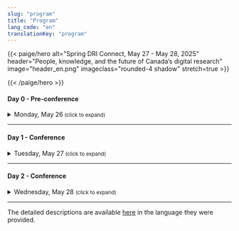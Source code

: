 ```yaml
---
slug: "program"
title: "Program"
lang_code: "en"
translationKey: "program"
---
```

{{< paige/hero
    alt="Spring DRI Connect, May 27 - May 28, 2025"
    header="People, knowledge, and the future of Canada’s digital research"
    image="header_en.png"
    imageclass="rounded-4 shadow"
    stretch=true >}}

{{< /paige/hero >}}



#### Day 0 - Pre-conference

<details>
  <summary class="h5">Monday, May 26<small class="text-muted d-print-none"> (click to expand)</small></summary>
  <div class="container">
    <div class="row mt-2">
      <div class="col-3 col-sm-2 bg-primary text-white">Time</div>
      <div class="col-2 bg-primary text-white">Location</div>
      <div class="col bg-primary text-white">Description</div>
    </div>
    <div class="row my-3">
      <div class="col-3 col-sm-2 text-nowrap">
        1:30 pm (3 hours)
      </div>
      <div class="col-2 ">École de technologie supérieure  </div>
      <div class="col ">
      <details>
          <summary class="h6">Magic Castle Workshop  </summary>
          <p>
            <a href="https://docs.google.com/forms/d/e/1FAIpQLSdkUnZFEvWUTUX4naHZSx_pGKOjP5MA_j3GhVXdR9ebpIHU7w/viewform" target="_blank">Registration form</a> 
          </p>
        </details>
        </div>
    </div>
  </div>
</details>

<hr />

#### Day 1 - Conference

<details>
  <summary class="h5">Tuesday, May 27<small class="text-muted d-print-none"> (click to expand)</small></summary>
  <div class="container">
    <div class="row mt-2">
      <div class="col-3 col-sm-2 bg-primary text-white">Time</div>
      <div class="col-2 bg-primary text-white">Room</div>
      <div class="col bg-primary text-white">Description</div>
    </div>
    <div class="row my-3">
      <div class="col-3 col-sm-2 text-nowrap">
        8:00 am (60 min) 
      </div>
      <div class="col-2 ">Atrium   </div>
      <div class="col ">Registration   </div>
    </div>
    <div class="row my-4" >
      <div class="col-3 col-sm-2 text-nowrap">
        9:00 am (30 min) 
      </div>
      <div class="col-2 "> BMO Amphitheatre  </div>
      <div class="col ">Opening Remarks   </div>
    </div>
    <div class="row my-5.8" > <!--"row my-5" yields un expected spaces.-->
      <div class="col-3 col-sm-2 text-nowrap">
        9:30 am (60 min) 
      </div>
      <div class="col-2 "> BMO Amphitheatre </div>
      <div class="col ">
        <details>
          <summary class="h6">Keynote - AI’s role in digital research, ethical considerations in AI adoption, or data-driven decision-making in research environments 
          </summary>
          <p>
            Dr. Sidney Shapiro, Business Analytics Professor and AI Researcher at the University of Lethbridge
          </p>
          <p>
          Artificial intelligence (and more recently, Generative AI) is rapidly transforming research across disciplines in Canada—shaping how studies are designed, how data is analyzed, and how knowledge is produced. This evolution is bringing about fundamental changes to research workflows, methods, and infrastructure. At the same time, it raises critical questions about how public research institutions can engage with AI meaningfully and sustainably, particularly in the context of growing disparities in digital research capacity.
          </p>
          <p>
          This keynote will examine the current and emerging role of AI in Canadian research, with a focus on infrastructure challenges and strategic considerations. While private industry has advanced rapidly in developing generative AI technologies using vast computational resources, academic institutions face structural limitations that affect their ability to keep pace. Limited access to high-performance computing, specialized engineering expertise, and integrated systems continues to restrict what public institutions can build, implement, or study. As generative AI becomes both a method for research and a subject of research itself, the question becomes: what infrastructure and strategy are needed to support this work in the academic context?
         </p>
         <p> 
         The talk will highlight how AI is being used as a research tool to support discovery, enhance analysis, and enable new forms of scholarly communication. It will also address the increasing significance of generative AI as an object of research, with active inquiry taking place across domains such as ethics, linguistics, education, and computational science. This dual role presents a set of unique challenges for research planning, funding, and institutional coordination.
         </p>
         <p>
         Key issues to be addressed include uneven access to advanced computing infrastructure, gaps in workforce readiness, and the growing need for national coordination around shared resources such as compute, data, and software. The session will also explore how institutional and policy frameworks can support responsible AI adoption, with attention to governance, training, and ethical oversight. The keynote will conclude by outlining strategic priorities for building sustainable AI capacity in Canada's research ecosystem. These priorities extend beyond technical infrastructure to include talent development, interdisciplinary collaboration, and investment models that reflect both the promise and the complexity of AI in research.
          </p>
         </details> 
       </div>
    </div>
    <div class="row my-6" style="background-color: #FFE4B5">
      <div class="col-3 col-sm-2 text-nowrap">
        10:30 (30 min)  
      </div>
      <div class="col-2 ">Atrium  </div>
      <div class="col ">Break     </div>
    </div>
    <div class="row my-7">
      <div class="col-3 col-sm-2 text-nowrap"> 11:00 am (15 min) 
      </div>
      <div class="col-2 "> BMO Amphitheatre </div>
      <div class="col ">
        <details>
          <summary class="h6">Strengthening Global Training and Skills Development Partnerships: The ARDC-Alliance Staff Exchange Initiative  
          </summary>
          <p>
            Catherine Di Vita, Training Coordinator, Digital Research Alliance of Canada; Kathryn Unsworth, Manager, Skilled Workforce Development, Australian Research Data Commons
          </p>
          <p>
            This presentation explores the staff exchange between the Alliance and the Australian Research Data Commons. We’ll provide an overview of both organizations, share priorities and insights from the first exchange, highlight progress to date, and outline plans to deepen international collaboration in DRI training and workforce development in both jurisdictions. 
          </p>
        </details> 
      </div>
    </div>
    <div class="row my-8" >
      <div class="col-3 col-sm-2 text-nowrap" > 11:15 am (15 min) 
      </div>
      <div class="col-2 "> BMO Amphitheatre </div>
      <div class="col ">
        <details>
          <summary class="h6">Optimizing Training Reporting in Canada's Digital Research Infrastructure ecosystem: An ACENET led Pilot Project  
          </summary>
          <p>
            Ines Hessler, CTO, ACENET 
          </p>
          <p>
            Over the past decade, training has become an increasingly important part of our mission, with demand continuing to grow. To enhance our offerings and better leverage the data we collect, we launched a pilot project aimed at streamlining and standardizing training data collection and reporting processes. Since we don’t yet have full confidence in which metrics will best meet the Alliance’s national reporting needs, this project also includes a collaborative component to align our approach with broader Federation expectations. 
          </p>
        </details> 
      </div>
    </div>
    <div class="row my-9" >
      <div class="col-3 col-sm-2 text-nowrap" > 11:30 am (15 min) 
        </div>
        <div class="col-2 "> BMO Amphitheatre </div>
        <div class="col ">
          <details>
            <summary class="h6">User Certification: Let's do it!
            </summary>
            <p>
              Sergey Mashchenko, High Performance Computing Technical Consultant at SHARCNET, and Paul Preney, High Performance Computing Technical Consultant at the University of Windsor 
            </p>
            <p>
              In this presentation, we will discuss pros and cons of requiring users to go through a certification procedure. This can be a good way to force users to get some basic training, reducing a waste of the computing and staff resources. 
            </p>
          </details> 
        </div>
    </div>
    <div class="row my-10" >
      <div class="col-3 col-sm-2 text-nowrap"> 11:45 am (15 min) 
        </div>
        <div class="col-2 "> BMO Amphitheatre </div>
        <div class="col ">
          <details>
            <summary class="h6">Redefining Training Discovery: An Introduction to Explora, the New Training Portal 
            </summary>
            <p>
              Catherine Di Vita, Training Coordinator, Digital Research Alliance of Canada; Ramses van Zon, HPC Systems Analyst, SciNet/ Chair, National Training Coordination Council; Chris Want, Programmer/Analyst, University of Alberta 
            </p>
            <p>
              This presentation will cover the development of Explora, the National Training Discovery Portal, focusing on phase one: a centralized platform for the discovery of national DRI training events. We will demo Explora, discuss the need for wider access to training, development challenges, and invite community feedback to shape future versions. 
            </p>
          </details> 
        </div>
    </div>
    <div class="row my-11" style="background-color: #FFE4B5">
      <div class="col-3 col-sm-2 text-nowrap"> 
        12 pm (60 min) 
      </div>
      <div class="col-2 ">Atrium  </div>
      <div class="col ">Lunch     </div>
    </div>
    <div class="row my-12" >
      <div class="col-3 col-sm-2 text-nowrap" > 1pm (75min )
      </div>
      <div class="col-2 ">  </div>
      <div class="col ">   </div>
    </div>
    <details><!--start of Stream 1 details-->
      <summary class="h6"><strong> Stream 1: Advancing HPC</strong>  
          </summary> 
   <div class="row my-13" >
      <div class="col-3 col-sm-2 text-nowrap"> 
         1:00 pm (30 min)  
      </div>
      <div class="col-2 ">BMO Amphitheatre    </div>
      <div class="col ">
        <details>
            <summary class="h6">The Future of HPC in the age of AI (AI clusters vs HPC systems. Are we ready?)
            </summary>
            <p>
              Roman Baranowski, DRI Software Architect, ARC UBC; Jeff Albert, Manager and Architect, Advanced Research Computing Infrastructure, University of Victoria
            <p>
              In this talk /panel discussion I/we would like to talk/discuss about the architectural differences between AI and 'typical' HPC based workflows and try to address the challenges we are facing and find a path forward.  We as an Alliance Community have to be ready .... so let's talk.... 
            </p>
          </details> 
      </div>
    </div>    <div class="row my-14" >
      <div class="col-3 col-sm-2 text-nowrap"> 1:30 pm (15 min) 
      </div>
      <div class="col-2 "> BMO Amphitheatre </div>
      <div class="col ">
        <details>
            <summary class="h6">Kubernetes as a Natural Evolution of HPC: Complementing, Not Competing 
            </summary>
            <p>
              Shaun Bathgate, Senior Advanced Research Computing Systems Administrator, University of Victoria 
            </p>
            <p>
              Kubernetes supports interactive services, microservice architectures, and ephemeral workloads. This talk shows how it complements traditional HPC by expanding workload types and improving deployment flexibility, while preserving the strengths of HPC in batch scheduling and computational throughput across research institutions. 
            </p>
          </details> 
      </div>
    </div>
    <div class="row my-15" >
      <div class="col-3 col-sm-2 text-nowrap"> 
        1:45 pm (15 min)
      </div>
      <div class="col-2 ">BMO Amphitheatre  </div>
      <div class="col ">
        <details>
          <summary class="h6">Beyond MPI And OpenMP: Teaching Parallel Programming in Modern Research Computing </summary>
          <p>
            Alex Razoumov, Research Solutions Lead, Research Computing, Simon Fraser University 
          </p>
          <p>
            Since 2017, our parallel programming training has shifted from MPI/OpenMP to higher-level languages like Chapel, Julia, and Python. These courses cover parallelism across cores, nodes, and GPUs, offering scalable, easy-to-learn solutions for novice users -- without sacrificing the performance of traditional HPC frameworks. 
          </p>
        </details>   
      </div>
    </div>
    <div class="row my-16" >
      <div class="col-3 col-sm-2 text-nowrap"> 
        2:00 pm (15 min) 
      </div>
      <div class="col-2 ">BMO Amphitheatre   </div>
      <div class="col ">
        <details>
          <summary class="h6">Research Computing and Data Storage at Scale: 10 Years, 140+ Webinars 
          </summary>
          <p>
            Alex Razoumov, Research Solutions Lead, Research Computing, Simon Fraser University
          </p>
          <p>
            In our research computing webinars we have covered numerous tools that enhance simulation and data management workflows. This talk highlights four standout HPC+RDM tools: in-situ visualization, lossy 3D compression, distributed dataset storage with git-annex, and DAR (Disk ARchiver). 
          </p>
        </details>   
      </div>
    </div>
   </details><!--end of Stream 1 details-->
    <div class="row my-17" >
      <div class="col-3 col-sm-2 text-nowrap" > 
      </div>
      <div class="col-2 ">  </div>
      <div class="col ">   </div>
    </div>
    <details><!--start of Stream 2 details-->
     <summary class="h6"><strong> Stream 2: Supporting excellence</strong>  
          </summary> 
    <div class="row my-18" >
      <div class="col-3 col-sm-2 text-nowrap"> 
        1:00 pm (30 min) 
      </div>
      <div class="col-2 ">MB 3.435    </div>
      <div class="col ">
        <details>
            <summary class="h6">An open-minded discussion about communication to the research community 
            </summary>
            <p>
              Marie-Helene Burle, Research Solutions Specialist, Simon Fraser University  
            </p>
            <p>
              The Alliance has two important audiences: stake holders and researchers. Stake holders because without money nothing can be done; researchers because without them what’s the point? While communication to stake holders is mature, communication to the research community is lacking. I invite you to a roundtable to discuss this. 
            </p>
          </details> 
      </div>
    </div>
    <div class="row my-19" >
      <div class="col-3 col-sm-2 text-nowrap"> 1:30 pm (15 min) 
      </div>
      <div class="col-2 "> MB 3.435  </div>
      <div class="col ">
        <details>
            <summary class="h6">Know Your Clients: Through the Traces of their Work 
            </summary>
            <p>
              Mark Hahn, System Admin, Sharcnet-McMaster, Compute Ontario
            </p>
            <p>
              Understanding the researchers’ needs is critical to providing the infrastructure that enable them to maximize their contributions to their respective research areas. When researchers use DRAC resources they leave traces about their needs and successes. This starts with their user and group account details but extends out into their job records and research outputs. What can we tell about the needs and successes of our researchers by aggregating data from the various information sources that we currently have (e.g. user profiles, allocations, job records, publications, support tickets, etc) and what else could we learn by implementing new data collections that would give us more fine grained access to other key properties of research production (e.g. storage use, software utilization, job performance metrics, training registrations and outcomes, etc). 
            </p>
          </details> 
      </div>
    </div>
    <div class="row my-20" >
      <div class="col-3 col-sm-2 text-nowrap"> 
        1:45 pm (15 min)
      </div>
      <div class="col-2 ">MB 3.435   </div>
      <div class="col ">
        <details>
          <summary class="h6">Optimising Resource Utilisation in HPC: Tackling Waste in the Alliance Ecosystem </summary>
          <p>
            Moïra Dion, Analyst, Calcul Québec; Hélène Gingras, Analyst, Calcul Québec  
          </p>
          <p>
            This talk explores resource waste in the Alliance ecosystem, focusing on Narval’s CPU, GPU, and memory inefficiencies. A three-month project identified 125 over-consumers, estimated waste costs at $88,605, and implemented improvements like educational resources and streamlined workflows to enhance resource utilization and user engagement. 
          </p>
        </details>   
      </div>
    </div>
    <div class="row my-21"  >
      <div class="col-3 col-sm-2 text-nowrap"> 
        2:00 pm (15 min) 
      </div>
      <div class="col-2 ">MB 3.435    </div>
      <div class="col ">
        <details>
          <summary class="h6">Monitoring GPU utilization and waste management best practices (Accelerator Working Group) 
          </summary>
          <p>
            Nikolai Sergueev, HPC Analyst, Calcul Québec/Université de Montréal
          </p>
          <p>
            <a href="https://docs.google.com/document/d/1vwas1KKeEDDf3PYVAfx1Auxsg-OQdRHx/edit?usp=sharing&ouid=109991764007851235677&rtpof=true&sd=true" target="_blank">Click here for the full description</a> 
          </p>
        </details>   
      </div>
    </div>
   </details><!--end of Stream 2 details-->
        <div class="row my-22" >
      <div class="col-3 col-sm-2 text-nowrap" > 
      </div>
      <div class="col-2 ">  </div>
      <div class="col ">   </div>
    </div>
    <details><!--start of Stream 3 details-->
     <summary class="h6"><strong> Stream 3: Platforms for progress</strong>  
          </summary> 
    <div class="row my-23" >
      <div class="col-3 col-sm-2 text-nowrap"> 
        1:00 pm (30 min) 
      </div>
      <div class="col-2 ">MB 3.445    </div>
      <div class="col ">
        <details>
            <summary class="h6">The Colibri Initiative: Towards Accessible Cloud Services 
            </summary>
            <p>
              Sarah Cameron-Pesant, Advanced Research Computing Analyst - Humanities and Social Sciences Specialist, Calcul Québec / Université du Québec à Montréal; Lydia Vermeyden, Director for the development of new research services, Calcul Québec  
            </p>
            <p>
              A strong need has been identified in the research community for ready-to-use open-source software that facilitates inter-institutional collaboration. The Colibri initiative is led by Calcul Québec to develop new, more accessible cloud services for researchers who do not have the technical skills or resources to use our current services. 
            </p>
          </details> 
      </div>
    </div>
    <div class="row my-24" >
      <div class="col-3 col-sm-2 text-nowrap"> 1:30 pm (15 min) 
      </div>
      <div class="col-2 "> MB 3.445  </div>
      <div class="col ">
        <details>
            <summary class="h6">Does your DMP Template Needs a Refresh? A Cyber-Aware Approach to RDM 
            </summary>
            <p>
              Luc Letarte, Research Cybersecurity and Compliance Specialist, UBC
            </p>
            <p>
              Data Management Plans (DMPs) – they seem simple, but are they? How can we navigate the complexities of data security? How can we design a one-size-fits-all template for diverse research needs while ensuring requirements are met? In today's digital age, the requirements for DMPs have evolved, with a heightened focus on cybersecurity, privacy, and compliance. In this lightning talk, we will present a summary of our updates to modernize the UBC DMP template with emphasize data security in mind, as well as meeting the increasing demands of funding agencies and regulatory bodies.  
            </p>
          </details> 
      </div>
    </div>
    <div class="row my-25" >
      <div class="col-3 col-sm-2 text-nowrap"> 
        1:45 pm (15 min)
      </div>
      <div class="col-2 ">MB 3.445   </div>
      <div class="col ">
        <details>
          <summary class="h6">DMP Assistant: Stable Present, Evolving Future  </summary>
          <p>
            Marcus Closen, Product Lead, Data Management Planning, Digital Research Alliance of Canada 
          </p>
          <p>
            DMP Assistant is the Canadian solution for data management planning. It provides a national, bi-lingual platform for Canadian researchers. This presentation considers the past, present, and future of DMP in Canada and the potential of greater collaboration between platforms like DMP Assistant and other DRI assets in the space. 
          </p>
        </details>   
      </div>
    </div>
    <div class="row my-26" >
      <div class="col-3 col-sm-2 text-nowrap"> 
        2:00 pm (15 min) 
      </div>
      <div class="col-2 ">MB 3.445    </div>
      <div class="col ">
        <details>
          <summary class="h6">Adapting Open-Source: A Learning Opportunity for Research Support and Developers Alike  
          </summary>
          <p>
            Danica Evering, Research Data Management Specialist, McMaster University and Richie Motorgeanu, Learning Resource Development Assistant, Sherman Centre for Digital Scholarship, McMaster University 
          </p>
          <p>
            More researchers than ever are accessing digital research infrastructure and services: Advanced Research Computing, Research Data Management, and Research Software Development. Using our newly developed README Creator tool as a case study, this interactive talk explores the challenges and benefits of adapting open-source software as a multidisciplinary team of research support staff and students. We’ll end with a group discussion about researcher needs which could be addressed through open-source tools, training, or documentation and how we can collaborate across pillars while providing hands-on learning opportunities for future professionals. 
          </p>
        </details>   
      </div>
    </div>
    </details><!--end of Stream 3 details-->
    <div class="row my-27" style="background-color: #FFE4B5" >
      <div class="col-3 col-sm-2 text-nowrap">
        2:15 pm (30 min)  
      </div>
      <div class="col-2 ">Atrium  </div>
      <div class="col ">Break     </div>
    </div>
    <div class="row my-26" >
      <div class="col-3 col-sm-2 text-nowrap"> 
        2:45 pm (30 min) 
      </div>
      <div class="col-2 ">BMO Amphitheatre    </div>
      <div class="col ">
        <details>
          <summary class="h6">Research Data Management Demystified: Your Questions, Our Answers!   
          </summary>
          <p>
            Amanda Tomé, Marcus Closen, Tristan Kuehn, Natalie Williams, Lee Wilson, RDM, Digital Research Alliance of Canada, and Caroline Baril, Calcul Québec
          </p>
          <p>
            The AMA (Ask Me Anything) style interactive session about research data management (RDM) practices and services will facilitate discussion, dispel myths about RDM practices, and foster mutual understanding between colleagues. The goal is to create greater connection and understanding between the different functional areas of the DRI ecosystem, to identify avenues for collaboration between RDM and other areas, and to understand gaps in knowledge that need further investigation. 
          </p>
        </details>   
      </div>
    </div>
    <div class="row my-27" >
      <div class="col-3 col-sm-2 text-nowrap"> 
        3:15 pm (15 min) 
      </div>
      <div class="col-2 ">BMO Amphitheatre    </div>
      <div class="col ">
        <details>
          <summary class="h6">What Really Happens at FRDR? An Overview of Curation and Preservation Services    
          </summary>
          <p>
            Natalie Williams, Curation Services Lead and Amanda Tomé, Preservation Coordinator, Digital Research Alliance of Canada
          <p>
            Representatives from the FRDR service team will discuss how curation and preservation activities prevent common issues with data reuse, extending the life and utility of research data.
          </p>
        </details>   
      </div>
    </div>
    <div class="row my-29" >
      <div class="col-3 col-sm-2 text-nowrap"> 
        3:30 pm (15 min) 
      </div>
      <div class="col-2 ">BMO Amphitheatre    </div>
      <div class="col ">
        <details>
          <summary class="h6">Building an Inter-Institutional and Cross-Functional Research Data Management Community: From Strategy to Implementation     
          </summary>
          <p>
            Anneliese Eber, Research Data Management Librarian, University of Waterloo; Jennifer Abel, Research Data Management Librarian, University of Calgary; Michael Steeleworthy, Research Data Management Librarian, Wilfrid Laurier University 
          </p>
          <p>
            During a nationwide workshop at the University of Waterloo, participants from libraries, research offices, and IT departments engaged in dynamic discussion sharing strategies and challenges to strengthen the digital research infrastructure community. This session will highlight key actionable recommendations from the workshop and foster discussion to continue this collaborative work. 
          </p>
        </details>   
      </div>
    </div>
     <div class="row my-30" >
      <div class="col-3 col-sm-2 text-nowrap"> 
        3:45 pm (15 min) 
      </div>
      <div class="col-2 ">BMO Amphitheatre    </div>
      <div class="col ">
        <details>
          <summary class="h6">Laying the Foundation: The Pilot National Research Data Management Jumpstart    
          </summary>
          <p>
            Jennifer Abel, Research Data Management Librarian, University of Calgary 
          </p>
          <p>
            RDM Jumpstart is a free national program which introduces attendees to best practices in RDM using common tools to support research transparency and reproducibility. The pilot offering was held in May 2025. We will explore the motivations behind the program and how it works, as well as sharing preliminary feedback. 
          </p>
        </details>   
      </div>
    </div>
      <div class="row my-31" >
      <div class="col-3 col-sm-2 text-nowrap"> 
        4:00 pm (15 min) 
      </div>
      <div class="col-2 ">BMO Amphitheatre    </div>
      <div class="col ">
        <details>
          <summary class="h6">Has Magic? False: File Format Signature Development for Research Data Formats   
          </summary>
          <p>
            Amanda Tomé, Preservation Coordinator, Digital Research Alliance of Canada
          </p>
          <p>
            Understanding file formats is one of the first steps in determining preservation capabilities and risk to long-term access. However, digital preservation identification tools fail to identify many file formats associated with research data creating a barrier to an important initial step in the preservation process. This presentation will describe the ongoing work undertaken by the digital preservation team to develop file format signatures to help identify file formats found in the Federated Research Data Repository (FRDR). It also seeks to solicit feedback from the broader DRI community on other possible approaches to file format identification work.
          </p>
        </details>   
      </div>
    </div>
      <div class="row my-32" >
      <div class="col-3 col-sm-2 text-nowrap"> 
        4:30 pm 
      </div>
      <div class="col-2 ">ÉTS    </div>
      <div class="col ">
        <details>
          <summary class="h6">Visit of supercomputers with Calcul Québec     
          </summary>
          <p>
            <a href="https://events.myconferencesuite.com/ETSTours/reg/landing/" target="_blank">Registration form</a> 
          </p>
        </details>   
      </div>
    </div>
    <div class="row my-33" >
      <div class="col-3 col-sm-2 text-nowrap">
        6 pm 
      </div>
      <div class="col-2 "> Wienstein & Gavino's 1434 Crescent St, Montreal, Quebec H3G 2B6    </div>
      <div class="col ">DRI Connect Dinner    </div>
    </div>
  </div>
</details>

<hr />


#### Day 2 - Conference

<details>
  <summary class="h5">Wednesday, May 28 <small class="text-muted d-print-none"> (click to expand)</small></summary>
  <div class="container">
    <div class="row mt-2">
      <div class="col-3 col-sm-2 bg-primary text-white">Time</div>
      <div class="col-2 bg-primary text-white">Room</div>
      <div class="col bg-primary text-white">Description</div>
    </div>
      <div class="row my-3" >
      <div class="col-3 col-sm-2 text-nowrap"> 
        9:00 am (60 min) 
      </div>
      <div class="col-2 ">BMO Amphitheatre    </div>
      <div class="col ">
        <details>
          <summary class="h6">Keynote - Health Sciences in the digital age 
          </summary>
          <p>
            Dr. Guillaume Bourque, Professor in the Department of Human Genetics and Director of Bioinformatics at the McGill Genome Center. Board Director, Digital Research Alliance of Canada.
          </p>
          <p>
            <a href="https://alliancecan.ca/en/about/board-directors/guillaume-bourque" target="_blank">Link to bio</a> 
          </p>
          <p>
          High-throughput technologies are transforming biomedical research by enabling the detailed characterization of individual genomes and cellular molecular processes at unprecedented resolution. When paired with advances in machine learning and artificial intelligence, these technologies hold immense promise for driving innovation in health sciences and improving healthcare outcomes. However, realizing this potential requires overcoming significant challenges in data management, software infrastructure, and computational resources. Here, I will present key initiatives addressing some of these challenges. The Global Alliance for Genomics and Health (GA4GH)—a not-for-profit alliance of over 500 organizations—is developing technical standards, policy frameworks, and tools to promote the responsible, voluntary, and secure use of genomic and related health data worldwide. I will also present SecureData4Health, a secure cloud-based infrastructure designed to support the analysis and sharing of genomic and health data. It builds on existing capabilities in Ontario through HPC4Health and adds a new compute node in Québec to enhance national capacity. Finally, I will introduce the Pan-Canadian Genome Library (PCGL), a landmark initiative unifying Canada’s human genome sequencing effort. PCGL establishes a centralized, federated data management system aligned with international standards and respectful of jurisdictional and cultural constraints around human genetic data. It supports both retrospective and new projects, ensuring long-term archival, accessibility, and integration of genomic, clinical, and phenotypic data. Together, these efforts lay the foundation for a robust, secure, and collaborative ecosystem that will accelerate genomic research and improve health outcomes across Canada and beyond.
          </p>
        </details>   
      </div>
    </div>
    <div class="row my-4" >
    <div class="col-3 col-sm-2 text-nowrap"> 
        10:00 am (15 min) 
      </div>
      <div class="col-2 ">BMO Amphitheatre    </div>
      <div class="col ">
        <details>
          <summary class="h6">Humanities and Social Sciences Digital Research Infrastructure in Canada: Current State and Future Directions  
          </summary>
          <p>
            Alyssa Arbuckle, Research Infrastructure Grants Officer; James MacGregor, Director, Research Infrastructure & Development
          </p>
          <p>
            <p>
            Recently the Canadian Research Knowledge Network and Érudit collaborated to survey humanities and social sciences (HSS) digital research infrastructure (DRI) in Canada. This presentation focuses on areas of confluence in HSS DRI, including the integration of PIDs through the Canadian PID Advisory Committee, coordinated by the Alliance with others. 
          </p>
          </p>
        </details>   
      </div>
    </div>
    <div class="row my-5.8" ><!--"row my-5" yields un expected spaces.-->
      <div class="col-3 col-sm-2 text-nowrap" > 
        10:15 am (15 min) 
      </div>
      <div class="col-2 ">BMO Amphitheatre    </div>
      <div class="col ">
        <details>
          <summary class="h6">Qualitative supports and software for Humanities and Social Sciences (HSS) Researchers 
          </summary>
          <p>
            Lina Harper, Humanities and Social Sciences Analyst, McGill; Jérémie Dion, Coordinator of the LibreQDA project and PhD candidate in STS at UQAM
          </p>
          <p>
            <p>
            A high level, introductory overview of qualitative research and needs of HSS researchers. We look at the goals and challenges of qualitative methods, proprietary software, and conclude with a preview of open source software. LibreQDA (in beta) is being developed with the support of Calcul Quebec.  
          </p>
          </p>
        </details>   
      </div>
    </div>
    <div class="row my-6" style="background-color: #FFE4B5">
      <div class="col-3 col-sm-2 text-nowrap">
        10:30 (30 min)  
      </div>
      <div class="col-2 ">Atrium  </div>
      <div class="col ">Break     </div>
    </div>
    <div class="row my-7" >
      <div class="col-3 col-sm-2 text-nowrap" > 11:00 am (75 min)
      </div>
      <div class="col-2 ">  </div>
      <div class="col ">   </div>
    </div>
    <details><!--start of Stream 1 details-->
     <summary class="h6"><strong> Stream 1: Secure Foundations</strong>  
          </summary> 
    <div class="row my-8" >
      <div class="col-3 col-sm-2 text-nowrap"> 
        11:00 am (15 min) 
      </div>
      <div class="col-2 ">BMO Amphitheatre   </div>
      <div class="col ">
        <details>
            <summary class="h6">Sensitive Research Computing with SciNet4Health 
            </summary>
            <p>
              Shawn Winnington-Ball, Manager, Information System Security, SciNet, University of Toronto; Yohai Meiron, Scientific Applications Analyst, SciNet, University of Toronto
            <p>
              We introduce a secure computing enclave at SciNet High-Performance Computing Consortium. Codenamed S4H, this environment is already available to groups at the University of Toronto as a pilot project. S4H aims to meet researchers’ needs for hosting and working with sensitive data, which SciNet’s main cluster, Niagara, does not accommodate. We’ll explain how S4H data are encrypted at rest and access is hardened, talk about the difficulties of providing isolation for different research groups on a shared system, and explore the different components that make it possible, such as key management and containerization mechanisms.  We will also focus on our adoption of the Cybersecurity Maturity Model Certification (CMMC) framework, describing our journey deciphering the complexities of the NIST 800-171 control set, crafting Plans of Action and Milestones for compliance gaps, and internal and external assessments to verify compliance. 
            </p>
          </details> 
      </div>
    </div>
    <div class="row my-9" >
      <div class="col-3 col-sm-2 text-nowrap"> 11:15 am (15 min)  
      </div>
      <div class="col-2 "> BMO Amphitheatre </div>
      <div class="col ">
        <details>
            <summary class="h6">Secure Data for Health (SD4H), a secure Digital Research Cloud  
            </summary>
            <p>
              Nathalie Aerens, SD4Health platform manager, McGill; Pierre-Olivier Quirion, SD4H tech Lead, McGill - CQ - SD4H 
            </p>
            <p>
              The future of Canada’s digital research in health and genomics is relying on robust privacy and security safeguards. Data security has always been a concern for human genomics research, and since its progressive but intensive usage of the Canadian DRI infrastructure, different levels of pressure have been put on us, Alliance members, to make our infrastructure secure. 
            </p> 
            <p> 
              Achieving robust security for human health projects is no longer a distant goal. New requirements, like the recent update to the NIH Genomic Data Sharing Policy, have made it a priority for research groups previously less concerned with this aspect. The old approach of neglecting security demands is not viable for many new research projects. 
             </p> 
             <p>
              SD4H is based on an OpenStack cloud infrastructure managed jointly by McGill's Canadian Center for Computational Genomics (C3G) and Calcul Québec. Advanced Research Computing, Research Data Management, and Research Software services are developed and deployed on this infrastructure, providing privacy and security for its users. 
            </p>
          </details> 
      </div>
    </div>
    <div class="row my-10" >
      <div class="col-3 col-sm-2 text-nowrap"> 
        11:30 am (15 min)  
      </div>
      <div class="col-2 ">BMO Amphitheatre  </div>
      <div class="col ">
        <details>
          <summary class="h6">Federated Identities for Scientific Platforms Using CILogon   </summary>
          <p>
            Darren Boss, Senior Research Computing Analyst, University of Victoria  
          </p>
          <p>
            CILogon is used to simplify access to platforms via the EduGain identity federation. It enables easy user authentication and sharing of enriched identity data across multiple applications. CILogon is already being used in platforms like DMP Assistant, and the Cloud Connect pilot with more platform integrations in the planning phase. 
          </p>
        </details>   
      </div>
    </div>
    <div class="row my-11" >
      <div class="col-3 col-sm-2 text-nowrap"> 
        11:45 am (15 min)  
      </div>
      <div class="col-2 ">BMO Amphitheatre   </div>
      <div class="col ">
        <details>
          <summary class="h6">API Security 
          </summary>
          <p>
            Ryan McRonald, Cybersecurity Manager, UVic / Arbutus Site 
          </p>
          <p>
            APIs are the backbone of modern applications enabling integration and communication between systems.  However, with great connectivity comes great responsibility.  This technical talk will delve into API security, exploring the risks exposed via APIs, the best practices for securing APIs, and how to implement API security measures based on work to secure our community cloud APIs.  Join us to learn how to fortify your APIs against common threats. 
          </p>
        </details>   
      </div>
    </div>
    <div class="row my-12" >
      <div class="col-3 col-sm-2 text-nowrap"> 
        12:00 pm (15 min)   
      </div>
      <div class="col-2 ">BMO Amphitheatre   </div>
      <div class="col ">
        <details>
          <summary class="h6">Controlled Access Management (CAM) for Research Data Initiative 
          </summary>
          <p>
            Victoria Smith, Data Governance & Ethics Lead, Digital Research Alliance of Canada 
          </p>
          <p>
            This presentation will provide a brief overview of the Controlled Access Management (CAM) for Research Data Initiative, including outputs from Phase 1, and current and planned work. Applying the principles of open science in the context of sensitive and restricted access research involve challenges on different levels. 
          </p>
        </details>   
      </div>
    </div>
  </details><!--end of Stream 1 details-->
    <div class="row my-13" >
      <div class="col-3 col-sm-2 text-nowrap" > 
      </div>
      <div class="col-2 ">  </div>
      <div class="col ">   </div>
    </div>
    <details><!--start of Stream 2 details-->
     <summary class="h6"><strong> Stream 2: Innovating systems</strong>  
          </summary> 
    <div class="row my-14" >
      <div class="col-3 col-sm-2 text-nowrap"> 
        11:00 am (15 min) 
      </div>
      <div class="col-2 ">MB 3.435    </div>
      <div class="col ">
        <details>
            <summary class="h6">MonarQ Taking Flight
            </summary>
            <p>
              Lydia Vermeyden, Director for the development of new research services, Calcul Québec
            <p>
              2025 is the international year for quantum science and technology, marking 100 years since the first official publication of quantum mechanics. At Calcul Québec we are celebrating with the launch of our quantum services on MonarQ, our 24 qubit quantum computer. But what is quantum computing, and is it really that different from managing the classical systems, software and data that we know and love? What happens if classical and quantum systems are connected together? We will be discussing these questions while sharing our extraordinary journey of launching quantum computing services at Calcul Québec, and the amazing team that has made it possible. After all, successfully facilitating the research of tomorrow is not just about the latest technology, it's about the people that make it happen.  
            </p>
          </details> 
      </div>
    </div>
    <div class="row my-15" >
      <div class="col-3 col-sm-2 text-nowrap"> 11:15 am (15 min)  
      </div>
      <div class="col-2 "> MB 3.435  </div>
      <div class="col ">
        <details>
            <summary class="h6">PennyLane-Calculquebec: Streamlining Quantum Algorithm Research on MonarQ 
            </summary>
            <p>
              Samuel Richard, Calcul Québec
            <p>
              Calcul Québec developed PennyLane-CalculQuébec, a software plugin enabling hybrid quantum-classical workflows on MonarQ, Canada's 24-qubit quantum computer by Anyon Systems. This session introduces key plugin features and an overview of the architecture, concluding with future enhancements aimed at broader integration with Canada’s evolving quantum research infrastructure.
            </p>
          </details> 
      </div>
    </div>
    <div class="row my-16" >
      <div class="col-3 col-sm-2 text-nowrap"> 
        11:30 am (15 min)  
      </div>
      <div class="col-2 ">MB 3.435   </div>
      <div class="col ">
        <details>
          <summary class="h6">Streamlining Magic Castle clusters creation at Calcul Québec using Terraform cloud   </summary>
          <p>
            Maxime Boissonneault, Director, Research and teaching support, Calcul Québec 
          </p>
          <p>
             <a href="https://docs.google.com/document/d/1vwas1KKeEDDf3PYVAfx1Auxsg-OQdRHx/edit?usp=sharing&ouid=109991764007851235677&rtpof=true&sd=true" target="_blank">Click here for the full description</a> 
          </p>
        </details>   
      </div>
    </div>
    <div class="row my-17" >
      <div class="col-3 col-sm-2 text-nowrap"> 
        11:45 am (15 min)  
      </div>
      <div class="col-2 ">MB 3.435    </div>
      <div class="col ">
        <details>
          <summary class="h6">A Home Among the Clouds 
          </summary>
          <p>
            Jeff Albert, Manager and Architect, Advanced Research Computing Infrastructure, University of Victoria
          </p>
          <p>
            Come hear the details of the Arbutus Cloud renewal, the exciting capabilities it's bringing forward, and an exploration of how the rapidly-changing global landscape has put a sudden spotlight on technology autonomy at every level. 
          </p>
        </details>   
      </div>
    </div>
    <div class="row my-18" >
      <div class="col-3 col-sm-2 text-nowrap"> 
        12:00 pm (15 min)   
      </div>
      <div class="col-2 ">MB 3.435    </div>
      <div class="col ">
        <details>
          <summary class="h6">State of the Accelerators  
          </summary>
          <p>
            Pawel Pomorski, HPC analyst, lead of Accelerators Working Group, Sharcnet 
          </p>
          <p>
            The Alliance has just experienced a generational jump in the capabilities of its accelerator hardware, with hundreds of NVIDIA H100 GPUs and some MI300A APUs newly available. This session will discuss the impact of these changes and what we might expect in new accelerator hardware in the coming years. 
          </p>
        </details>   
      </div>
    </div>
  </details><!--end of Stream 2 details-->
    <div class="row my-19" >
      <div class="col-3 col-sm-2 text-nowrap" > 
      </div>
      <div class="col-2 ">  </div>
      <div class="col ">   </div>
    </div>
    <details>
    <summary class="h6"><strong> Stream 3: Empowering research </strong>  
          </summary> 
    <div class="row my-20" >
      <div class="col-3 col-sm-2 text-nowrap"> 
        11:00 am (15 min) 
      </div>
      <div class="col-2 ">MB 3.445    </div>
      <div class="col ">
        <details>
            <summary class="h6">UseGalaxy Canada platform update 
            </summary>
            <p>
              Carol Gauthier, Project Manager / Developper, Université de Sherbrooke / Calcul Québec
            <p>
             This talk will present the platform UseGalaxy.ca, the Canadian branch of the international UseGalaxy initiative, based on the open source Galaxy platform. We will provide an overview of its components, including the integration with the Alliance Cloud Connect Pilot project, as well as usage statistics and roadmap. 
            </p>
          </details> 
      </div>
    </div>
    <div class="row my-21" >
      <div class="col-3 col-sm-2 text-nowrap"> 11:15 am (15 min)  
      </div>
      <div class="col-2 "> MB 3.445   </div>
      <div class="col ">
        <details>
            <summary class="h6">CBRAIN: A Web-based Distributed Computing Platform for Collaborative Research
            </summary>
            <p>
              Bryan Caron, Director, Operations and Development (CBRAIN and NeuroHub) and Co-PI of NeuroHub, McGill University
            <p>
              CBRAIN is an open-source, research platform that enables scientists to perform large-scale data analyses using advanced scientific tools through an intuitive web interface. With over 2,000 users across 193 locations in 59 countries, CBRAIN connects researchers in neuroinformatics, genomics, and beyond to distributed computing and data resources. 
            </p>
          </details> 
      </div>
    </div>
    <div class="row my-22" >
      <div class="col-3 col-sm-2 text-nowrap"> 
        11:30 am (15 min)  
      </div>
      <div class="col-2 ">MB 3.445    </div>
      <div class="col ">
        <details>
          <summary class="h6">OSSecMon: High-Performance Linux Security Monitoring with eBPF   </summary>
          <p>
            Gabriel Lapointe, Security Analyst, McGill University 
          <p>
            First, we will explain the context in which OSSecMon was created (We had noticed deficiencies at certain levels concerning, among other things, basic security principles, e.g., non-repudiation, and this led us to develop a solution that did not yet exist). Afterwards, we will briefly overview the main technology used by the program (eBPF) and explain how we use it in ossecmon, followed by a brief overview of complementary tools used such as inotify, yara, and openscap. We will conclude by explaining how OSSecMon can be used to comply with certain standards such as NIST, ISO, etc. We will probably run out of time, but everything will be followed by a question period. 
          </p>
        </details>   
      </div>
    </div>
    <div class="row my-23" >
      <div class="col-3 col-sm-2 text-nowrap"> 
        11:45 am (15 min)  
      </div>
      <div class="col-2 ">MB 3.445     </div>
      <div class="col ">
        <details>
          <summary class="h6">Interactive HPC Computing with Open OnDemand
          </summary>
          <p>
            Grigory Shamov, Site Lead / HPC Specialist, University of Manitoba; James Willis, Scientific Applications Analyst, SciNet 
          </p>
          <p>
            In this talk, we will introduce Open OnDemand, a web-based interface designed to provide easy access to High-Performance Computing (HPC) resources. Terminal-based interfaces can be challenging for new users with limited experience, resulting in a steep learning curve. Open OnDemand aims to make HPC more accessible by offering an intuitive graphical interface that simplifies the process of submitting, monitoring and managing jobs. We will explore the key features of Open OnDemand, including web-based access, job management, file management and support for interactive applications like Jupyter Notebooks, RStudio, and VS Code. Additionally, we will demonstrate the SciNet and Grex Open OnDemand portal and discuss their deployment and use cases. 
          </p>
        </details>   
      </div>
    </div>
    <div class="row my-24" >
      <div class="col-3 col-sm-2 text-nowrap"> 
        12:00 pm (15 min)   
      </div>
      <div class="col-2 ">MB 3.445     </div>
      <div class="col ">
        <details>
          <summary class="h6">From Bash Scripts to GitOps: Automating Kubernetes Deployments with ArgoCD  
          </summary>
          <p>
            Shaun Bathgate, Senior Advanced Research Computing Systems Administrator, University of Victoria 
          </p>
          <p>
            This session introduces GitOps as a structured, version-controlled approach to Kubernetes management. By comparing imperative scripts with ArgoCD-driven workflows, attendees will learn how declarative infrastructure, automated sync, and secure secret handling simplify operations and improve stability across single or multi-cluster research environments. 
          </p>
        </details>   
      </div>
    </div>
    </details><!--end of Stream 3 details-->
    <div class="row my-25" style="background-color: #FFE4B5">
      <div class="col-3 col-sm-2 text-nowrap"> 
        12:15 pm (60 min)
      </div>
      <div class="col-2 ">Atrium  </div>
      <div class="col ">Lunch     </div>
    </div>
    <div class="row my-26" >
      <div class="col-3 col-sm-2 text-nowrap"> 
        1:15 pm (30 min)   
      </div>
      <div class="col-2 ">BMO Amphitheatre     </div>
      <div class="col ">
        <details>
          <summary class="h6">Alliance projects and initiatives updates  
          </summary>
          <p>
            Session details coming soon
          </p>
        </details>   
      </div>
    </div>
    <div class="row my-27" >
      <div class="col-3 col-sm-2 text-nowrap"> 
        1:45 pm (45 min)    
      </div>
      <div class="col-2 ">BMO Amphitheatre    </div>
      <div class="col ">
        <details>
          <summary class="h6">Alliance Fireside Chat  
          </summary>
          <p>
            Session details coming soon
          </p>
        </details>   
      </div>
    </div>
    <div class="row my-28" >
      <div class="col-3 col-sm-2 text-nowrap"> 
        2:30 pm (30 min) 
      </div>
      <div class="col-2 ">BMO Amphitheatre   </div>
      <div class="col ">George Ross Closing Remarks      </div>
    </div>
    <div class="row my-29">
      <div class="col-3 col-sm-2 text-nowrap"> 
        3:00 pm
      </div>
      <div class="col-2 ">Atrium  </div>
      <div class="col ">Networking and end of program      </div>    
    </div>
  </div>
</details>
<hr />
The detailed descriptions are available <a href="https://docs.google.com/document/d/1vwas1KKeEDDf3PYVAfx1Auxsg-OQdRHx/edit?usp=sharing&ouid=109991764007851235677&rtpof=true&sd=true" target="_blank">here</a>  in the language they were provided.


<!--

### Spring Digital Research Infrastructure Connect

The theme of the conference “Towards Integrated Solutions for Digital Research” was born out of a desire to craft a
program that keeps collaboration at its core and offers content that highlights innovative approaches and solutions to
breaking down silos and promoting synergy. Ultimately, our hope is that DRI Connect will contribute to a shared vision
that leverages the full potential of digital research infrastructure (DRI) in Canada.

#### DRI Connect Dinner and ACENET Celebration

We look forward to hosting DRI Connect guests for a celebratory dinner on May 27, 2024!

### Program

<div class="d-print-none">
  <p>
    You may <a target="_blank" href="https://calendar.google.com/calendar/u/0/embed?height=600&wkst=2&ctz=America/Halifax&bgcolor=%23d2ad29&mode=AGENDA&showNav=0&showDate=0&showCalendars=0&showTabs=0&showPrint=0&src=Y19iODhiMWY3MDlmYmIxZDQ2ZDEzZDE5NGE4MWI5MTk2MTNiN2JkMGFkZTY1NjMxMGEzZTkxOTJiYTBhNzIzZTAwQGdyb3VwLmNhbGVuZGFyLmdvb2dsZS5jb20&color=%23009688">view the program</a> or <a target="_blank" href="https://calendar.google.com/calendar/u/0/r?cid=c_b88b1f709fbb1d46d13d194a81b919613b7bd0ade656310a3e9192ba0a723e00@group.calendar.google.com">subscribe to it</a> with Google Calendar.
  </p>
  <button class="btn btn-link ps-0" onclick="expandAll(this)">
    <strong>Click here</strong> to expand all sections below and all session descriptions.
  </button>
</div>
<div class="alert alert-info" role="alert">
  All times below are listed in Atlantic Daylight Time (UTC-3)
</div>

<hr />

#### Day 0 - Preconference

<details>
  <summary class="h5">Sunday, May 26<small class="text-muted d-print-none"> (click to expand)</small></summary>
  <div class="container">
    <div class="row mt-2">
      <div class="col-3 col-sm-2 bg-primary text-white">Time</div>
      <div class="col-2 bg-primary text-white">Location</div>
      <div class="col bg-primary text-white">Description</div>
    </div>
    <div class="row my-3">
      <div class="col-3 col-sm-2 text-nowrap">
        6:00 PM
        <span class="d-inline d-lg-none"><br />↓<br /></span>
        <span class="d-none d-lg-inline"> - </span>
        9:30 PM
      </div>
      <div class="col-2 ">Pickford & Black, 1869 Upper Water Street</div>
      <div class="col">
        <details>
          <summary class="h6">"No Host" Gathering</summary>
          <ul>
            <li>Everyone welcome</li>
            <li>Folks responsible for own food and drink</li>
          </ul>
          <p>
            This casual get-together awaits you upon your arrival in Halifax and offers the opportunity to meet fellow attendees, catch up with people you haven’t seen for a while, and see colleagues in real life that you’ve only seen in small squares on a screen!
          </p>
        </details>
      </div>
    </div>
  </div>
</details>

<hr />

#### Day 1-2 - Conference

<details>
  <summary class="h5">
    Monday, May 27 <small class="text-muted d-print-none">(click to expand)</small>
  </summary>
  <div class="container">
    <div class="row mt-2">
      <div class="col-3 col-sm-2 bg-primary text-white">Time</div>
      <div class="col-2 bg-primary text-white">Room</div>
      <div class="col bg-primary text-white">Description<span class="d-print-none"> (<a class="text-underline" onclick="expand(this)">click here to expand all</a>)</span></div>
    </div>
    <div class="row my-3">
      <div class="col-3 col-sm-2 text-nowrap">8:00 AM<br/>(60 min.)</div>
      <div class="col-2">C3</div>
      <div class="col">
        <h6 class="fst-italic">Registration & Breakfast</h6>
      </div>
    </div>
    <div class="row my-3">
      <div class="col-3 col-sm-2 text-nowrap">9:00 AM<br />(30 min.)</div>
      <div class="col-2">C4</div>
      <div class="col">
        <details>
          <summary class="h6">Welcome Remarks</summary>
          <p>
            George Ross (CEO, Digital Research Alliance of Canada)
          </p>
          <p>
            With a career spanning over 37 years, George Ross has worked across numerous sectors including consulting,
            public service, international development, technology, research and more. George was also instrumental in
            establishing the organizational structure and building what is now the Alliance. Join George as he welcomes
            everyone to DRI Connect 2024 and shares some thoughts on the future of the Alliance.
          </p>
        </details>
      </div>
    </div>
    <div class="row my-3">
      <div class="col-3 col-sm-2 text-nowrap">9:30 AM<br />(60 min.)</div>
      <div class="col-2">C4</div>
      <div class="col">
        <details>
          <summary class="h6">Updates from Alliance RDM Network of Experts</summary>
          <p>
            Moderator Lee Wilson, Director Research Data Management, Digital Research Alliance of Canada
          </p>
          <p>
            Through a series of lightning talks, the Alliance Network of Experts will present on both current and
            future work. Time will be reserved for questions and open discussion.
          </p>
        </details>
      </div>
    </div>
    <div class="row my-3">
      <div class="col-3 col-sm-2 text-nowrap">10:30 AM<br />(30 min.)</div>
      <div class="col-2">C3</div>
      <div class="col">
        <h6 class="fst-italic">Break</h6>
      </div>
    </div>
    <div class="row my-3">
      <div class="col-3 col-sm-2 text-nowrap">11:00 AM<br />(45 min.)</div>
      <div class="col-2">C4</div>
      <div class="col">
        <details>
          <summary class="h6">Future Vision of DRI</summary>
          <p>
            Felipe Pérez-Jvostov, Senior Analyst (Community Engagement & Planning) Digital Research Alliance of Canada
          </p>
          <p>
            The Alliance is in the midst of submitting its vision for the future of DRI to Innovation, Science and
            Economic Development Canada (ISED) as part of its 5-year mandate renewal. This vision is data-centric,
            recognizing that data is not merely a byproduct of research but a national asset, and its value must be
            maximized for knowledge creation as well as economic and social impact. While challenging, this is an
            exciting opportunity for Canada to be a leader in the knowledge economy and leverage its expansive history
            of research excellence.
          </p>
        </details>
      </div>
    </div>
    <div class="row my-3" style="background-color: rgba(0,255,127,0.1)">
      <div class="col-3 col-sm-2 text-nowrap">11:45 AM<br />(45 min.)</div>
      <div class="col-2">C4</div>
      <div class="col">
        <details>
          <summary class="h6">Stream 1: Intro to High Performance Computing (HPC), Clusters, and Scheduling</summary>
          <p>
            Nathan Wielenga, Senior Middleware Developer, Digital Research Alliance of Canada<br />
            Kamil Marcinkowski, University of Alberta
          </p>
          <p>
            This brief, interactive overview is intended for techies new to HPC and non-techies confused by all the
            jargon.
          </p>
        </details>
      </div>
    </div>
    <div class="row my-3" style="background-color: rgba(0,127,255,0.1)">
      <div class="col-3 col-sm-2 text-nowrap">11:45 AM<br />(45 min.)</div>
      <div class="col-2">102</div>
      <div class="col">
        <details>
          <summary class="h6">Stream 2: At the Intersection of RDM and Generative AI</summary>
          <p>
            Alisa Rod, Research Data Management Specialist, McGill University<br />
            Sandy Hervieux, Head Librarian (Nahum Gelber Law Library), McGill University
          </p>
          <p>
            Can AI tools be used to write Data Management Plans, summarize funder
            requirements, or suggest file naming conventions and folder structures? Join
            Alisa and Sandy as they explore this topic, including how AI tools can be used to
            write conference abstracts, assist with data analysis, create data description
            documentation, and summarize metadata.
          </p>
        </details>
      </div>
    </div>
    <div class="row my-3" style="background-color: rgba(255,127,255,0.1)">
      <div class="col-3 col-sm-2 text-nowrap">11:45 AM<br />(45 min.)</div>
      <div class="col-2">103</div>
      <div class="col">
        <details>
          <summary class="h6">Stream 3: Seeking Balance within Canada’s Largest Research Cloud Environment</summary>
          <p>
            Jeff Albert, Manager and Architect of ARC Infrastructure, University of Victoria<br />
            Veronica Augustin, Research Project Manager, University of Victoria
          </p>
          <p>
            How does a highly effective ARC team balance the complexities of that environment against the priorities
            of operations and periodic major refreshes? Join Jeff and Veronica to find out more.
          </p>
        </details>
      </div>
    </div>
    <div class="row my-3">
      <div class="col-3 col-sm-2 text-nowrap">12:30 PM<br />(60 min.)</div>
      <div class="col-2">C5</div>
      <div class="col">
        <h6 class="fst-italic">Lunch</h6>
      </div>
    </div>
    <div class="row my-3">
      <div class="col-3 col-sm-2 text-nowrap">1:30 PM<br />(30 min.)</div>
      <div class="col-2">C4</div>
      <div class="col">
        <details>
          <summary class="h6">Keynote</summary>
          <p>
            Dr. John Archibald, Archibald Laboratory for Genome Biology at Dalhousie University
          </p>
          <p>
            Molecular biologist Dr. John Archibald is a world leader in the study of how microorganisms interact and
            exchange genes in nature. Dal’s newest Arthur B. McDonald Chair of Research Excellence, has more than 170
            publications that have been cited over 10,000 times, an extraordinary accomplishment for a scholar 20 years
            into his career. He is a Fellow of the American Academy of Microbiology, Director of the Institute for
            Comparative Genomics, and the author of two popular science books published by Oxford University Press.
          </p>
          <p>
            John will share the perspective of a researcher, including the challenges and opportunities at the
            interface of computers and biology.
          </p>
        </details>
      </div>
    </div>
    <div class="row my-3">
      <div class="col-3 col-sm-2 text-nowrap">2:00 PM<br />(60 min.)</div>
      <div class="col-2">C4</div>
      <div class="col">
        <details>
          <summary class="h6">Updates from ARC National Teams</summary>
          <p>
            Moderator Patrick Mann, Director Operations, Digital Research Alliance of Canada
          </p>
          <p>
            Through a series of lightning talks, National Teams will present on the progress of the last year and plans
            for the year ahead.
          </p>
        </details>
      </div>
    </div>
    <div class="row my-3">
      <div class="col-3 col-sm-2 text-nowrap">3:00 PM<br />(30 min.)</div>
      <div class="col-2">C5</div>
      <div class="col">
        <h6 class="fst-italic">Break</h6>
      </div>
    </div>
    <div class="row my-3">
      <div class="col-3 col-sm-2 text-nowrap">3:30 PM<br />(90 min.)</div>
      <div class="col-2">C4</div>
      <div class="col">
        <details>
          <summary class="h6">Five Researchers Walk Into a Bar</summary>
          <p>
            Join us for an engaging, interactive session where we explore the realities of our researchers as they
            navigate across the DRI landscape. We’ll begin with a vignette: fictitious, archetypical researchers come
            together to discuss how they use the tools and the “pain points” they experience. Then we’ll work together
            in smaller groups to discuss researchers’ challenges (both in-person and online). Our hope? That we come out
            of this collaborative session with a better collective understanding of each pillar (RDM, ARC, RS and
            cybersecurity) and that this serves as the foundation to build a culture that can deliver integrated
            solutions for digital research.
          </p>
        </details>
      </div>
    </div>
    <div class="row my-3">
      <div class="col-3 col-sm-2 text-nowrap">5:00 PM<br />(60 min.)</div>
      <div class="col-2"></div>
      <div class="col">
        <h6 class="fst-italic">No Programming</h6>
      </div>
    </div>
    <div class="row my-3">
      <div class="col-3 col-sm-2 text-nowrap">
        6:00 PM
        <span class="d-inline d-lg-none"><br />↓<br /></span>
        <span class="d-none d-lg-inline"> - </span>
        9:30 PM
      </div>
      <div class="col-2">Gahan House, 5239 Sackville Street</div>
      <div class="col">
        <details>
          <summary class="h6">DRI Social Connect</summary>
          <ul>
            <li>Everyone welcome, registration needed</li>
            <li>Food provided</li>
          </ul>
          <p>
            Join us at Gahan House for a dinner reception to celebrate ACENET’s 20th Anniversary. Enjoy an evening of
            delicious food, great company, and special musical guests.
          </p>
        </details>
      </div>
    </div>
  </div>
</details>

<details>
  <summary class="h5">
    Tuesday, May 28<small class="text-muted d-print-none"> (click to expand)</small>
  </summary>
  <div class="container">
    <div class="row mt-2">
      <div class="col-3 col-sm-2 bg-primary text-white">Time</div>
      <div class="col-2 bg-primary text-white">Room</div>
      <div class="col bg-primary text-white">Description<span class="d-print-none"> (<a class="text-underline text-white" onclick="expand(this)">click here to expand all</a>)</span></div>
    </div>
    <div class="row my-3">
      <div class="col-3 col-sm-2 text-nowrap">8:00 AM<br />(60 min.)</div>
      <div class="col-2">C3</div>
      <div class="col">
        <h6 class="fst-italic">Breakfast</h6>
      </div>
    </div>
    <div class="row my-3">
      <div class="col-3 col-sm-2 text-nowrap">9:00 AM<br />(15 min.)</div>
      <div class="col-2">C4</div>
      <div class="col">
        <details>
          <summary class="h6">Introducing CQORC: Calcul Québec's One Ring Coordinator</summary>
          <p>
            Maxime Boissonneault, Calcul Québec<br />
            Charles Coulombe, Calcul Québec
          </p>
          <p>
            What do you do when faced with the logistical hassle of running lots of training events? Automate! CQORC is
            a collection of tools that automates everything from creating EventBrite and Zoom events, to links to
            surveys and new Slack channels.
          </p>
        </details>
      </div>
    </div>
    <div class="row my-3">
      <div class="col-3 col-sm-2 text-nowrap">9:15 AM<br />(15 min.)</div>
      <div class="col-2">C4</div>
      <div class="col">
        <details>
          <summary class="h6">The National Training Coordination Council</summary>
          <p>
            Ramses Van zon, Chair, National Training Coordination Council
          </p>
          <p>
            Learn all about the newly formed National Training Coordination Council, including its purpose, goals
            and where we stand nationally in training.
          </p>
        </details>
      </div>
    </div>
    <div class="row my-3">
      <div class="col-3 col-sm-2 text-nowrap">9:30 AM<br />(15 min.)</div>
      <div class="col-2">C4</div>
      <div class="col">
        <details>
          <summary class="h6">The Search for ACENET's Training Portal</summary>
          <p>
            Grace Fishbein, Training Coordinator, ACENET
          </p>
          <p>
            Grace shares the lessons learned from a multi-year search for ACENET’s training portal. From determining
            needs to landing on the project they now have, with some detours along the way.
          </p>
        </details>
      </div>
    </div>
    <div class="row my-3">
      <div class="col-3 col-sm-2 text-nowrap">9:45 AM<br />(45 min.)</div>
      <div class="col-2">C4</div>
      <div class="col">
        <details>
          <summary class="h6">Panel: Training across DRI</summary>
          <p>
            Moderator: Catherine Di Vita, Training Coordinator, Digital Research Alliance of Canada<br />
            Panelists:<br />
            Marie-Hélène Burle, Research Solutions Specialist at Simon Fraser University<br />
            Nick Rochlin, RDM Specialist with University of British Columbia Advanced Research Computing<br />
            Ryan McRonald, Arbutus Cybersecurity Analyst at the University of Victoria<br />
            Grace Fishbein, Training Coordinator, ACENET
          </p>
          <p>
            Join Marie-Hélène, Nick, Ryan, and Grace as they discuss collaborative strategies and operational synergies in DRI
            training. Together, they will uncover shared challenges, identify opportunities, and explore the possibility
            of a unified approach to training.
          </p>
        </details>
      </div>
    </div>
    <div class="row my-3">
      <div class="col-3 col-sm-2 text-nowrap">10:30 AM<br />(30 min.)</div>
      <div class="col-2">C5</div>
      <div class="col">
        <h6 class="fst-italic">Break</h6>
      </div>
    </div>
    <div style="background-color: rgba(0,255,127,0.1)">
      <div class="row my-3">
        <div class="col-3 col-sm-2 text-nowrap">11:00 AM<br />(30 min.)</div>
        <div class="col-2">C4</div>
        <div class="col">
          <details>
            <summary class="h6">Stream 1: Six Years Later, is the Castle Still Magic?</summary>
            <p>
              Félix-Antoine Fortin, Director of Software Development, Calcul Québec
            </p>
            <p>
              During TECC 2018, Félix-Antoine presented the idea of using the cloud to create a Slurm cluster with
              Terraform. Join Félix-Antoine as he shares the evolution of Magic Castle over the past 6 years, its current
              state and the road ahead. Everyone will benefit from attending: from people who have no idea what Magic
              Castle is to experts.
            </p>
          </details>
        </div>
      </div>
      <div class="row my-3">
        <div class="col-3 col-sm-2 text-nowrap">11:30 AM<br />(15 min.)</div>
        <div class="col-2">C4</div>
        <div class="col">
          <details>
            <summary class="h6">Stream 1: Magic Castle Speed: the Canary in the Mine</summary>
            <p>
              Étienne Dubeau, Calcul Québec
            </p>
            <p>
              Like a canary in a coal mine, Magic Castle users have been alerting cloud administrators of potential
              performance issues. A small group of developers came up with a solution — Project Magic Castle Speed —
              designed to detect qualitative performance issues on the community cloud before they get reported by users.
            </p>
          </details>
        </div>
      </div>
      <div class="row my-3">
        <div class="col-3 col-sm-2 text-nowrap">11:45 AM<br />(45 min.)</div>
        <div class="col-2">C4</div>
        <div class="col">
          <details>
            <summary class="h6">Stream 1: Magic Castle: A Journey into Non-Traditional Use Cases</summary>
            <p>
              Maxime Boissonneault, Calcul Québec
            </p>
            <p>
              Join Maxime as he describes how the Research Support National Team (RSNT) dealt with advanced use cases,
              including how they used Magic Castle to replace a build node with a full-fledged cluster in the cloud (with
              Slurm, MFA and JupyterHub).
            </p>
          </details>
        </div>
      </div>
    </div>
    <div style="background-color: rgba(0,127,255,0.1)">
      <div class="row my-3">
        <div class="col-3 col-sm-2 text-nowrap">11:00 AM<br />(45 min.)</div>
        <div class="col-2">102</div>
        <div class="col">
          <details>
            <summary class="h6">Stream 2: Security Operations Data Collection</summary>
            <p>
              Darcy Hodgson, Senior Systems Analyst (Cybersecurity) and Zolboo Erdenebaatar, Cybersecurity Data Analyst
              Digital Research Alliance of Canada
            </p>
            <p>
              Join Darcy and Zolboo as they discuss how we get data from endpoints to the opensearch clusters, and most
              importantly, what we do with the data from there. With a focus on security operations architecture and data
              flows, this talk will also include information about the work being done to find threats using machine
              learning.
            </p>
          </details>
        </div>
      </div>
      <div class="row my-3">
        <div class="col-3 col-sm-2 text-nowrap">11:45 AM<br />(45 min.)</div>
        <div class="col-2">102</div>
        <div class="col">
          <details>
            <summary class="h6">Stream 2: Network Observability at 100 Gb/s</summary>
            <p>
              Ryan McRonald, University of Victoria (Arbutus site)
            </p>
            <p>
              Why monitor network traffic? Why is monitoring difficult at 100 Gb/s? How do we capture network data? What do
              we do with all that data? What is next for network observability? Join Ryan for all the answers to these
              questions and more.
            </p>
          </details>
        </div>
      </div>
    </div>
    <div style="background-color: rgba(255,127,255,0.1)">
      <div class="row my-3">
        <div class="col-3 col-sm-2 text-nowrap">11:00 AM<br />(15 min.)</div>
        <div class="col-2">103</div>
        <div class="col">
          <details>
            <summary class="h6">Stream 3: Overview of the World Data System</summary>
            <p>
              Reyna Jenkyns, Associate Director, World Data System
            </p>
            <p>
              Join Reyna as she provides a brief overview of World Data System (WDS), data repository certifications and
              attributes. WDS is an affiliate member of the International Science Council and is hosted by Ocean Networks
              Canada at the University of Victoria.
            </p>
          </details>
        </div>
      </div>
      <div class="row my-3">
        <div class="col-3 col-sm-2 text-nowrap">11:15 AM<br />(30 min.)</div>
        <div class="col-2">103</div>
        <div class="col">
          <details>
            <summary class="h6">
              Stream 3: Persistent IDentifiers (PIDs) - What are they and why do they matter?
            </summary>
            <p>
              John Aspler, Canadian Research Knowledge Network (CRKN)
            </p>
            <p>
              As digital research infrastructure matures in Canada, PIDs have become an increasingly important component.
              Join John as he explains how PIDs can enable software systems to effectively exchange information, making
              them more interoperable. John will also unpack how PIDs hold the promise of significant cost and time
              savings for scholars and institutions, and at the same time, require significant investment and uptake.
            </p>
          </details>
        </div>
      </div>
      <div class="row my-3">
        <div class="col-3 col-sm-2 text-nowrap">11:45 AM<br />(45 min.)</div>
        <div class="col-2">103</div>
        <div class="col">
          <details>
            <summary class="h6">Stream 3: Supporting Research with Data Management Plans & DMP Assistant!</summary>
            <p>
              James Doiron, Research Data Management Strategies Director, University of Alberta Library Co-chair,
              Alliance Data Management Planning Expert Group (DMPEG)<br />
              Luc Letarte, CIPP-C, CC, Sensitive Research Specialist, Advanced Research Computing,
              University of British Columbia
            </p>
            <p>
              This session will provide participants with information, guidance, and resources for supporting research
              through the development and implementation of data management plans (DMPs). Topics covered include the
              importance and benefits of DMPs, how they intersect with and support cybersecurity, and evolving
              requirements relating to the Tri-Agency research data management (RDM) policy. Specific focus will be
              given to the Digital Research Alliance of Canada DMP Assistant platform that is hosted nationally at the
              University of Alberta Library, along with a new DMP template developed by the Alliance’s DMP Expert Group
              (DMPEG). This new template is targeted specifically to support researchers in meeting DMP requirements at
              the funding opportunity application stage. Additional information relating to an accompanying assessment
              rubric that is currently in development will be shared. Time will be reserved for questions and
              discussion.
            </p>
          </details>
        </div>
      </div>
    </div>
    <div class="row my-3">
      <div class="col-3 col-sm-2 text-nowrap">12:30 PM<br />(60 min.)</div>
      <div class="col-2">C5</div>
      <div class="col">
        <h6 class="fst-italic">Lunch</h6>
      </div>
    </div>
    <div class="row my-3">
      <div class="col-3 col-sm-2 text-nowrap">1:30 PM<br />(30 min.)</div>
      <div class="col-2">C4</div>
      <div class="col">
        <details>
          <summary class="h6">Keynote: Entering a New, Data-Driven Era for Precision Cosmology: Is Machine Learning Going to Transform Our Understanding of the Universe?</summary>
          <p>
            Dr. Laurence Perreault Levasseur<br />
            Canada Research Chair in Computational Cosmology and Artificial Intelligence
          </p>
          <p>
            Laurence Perreault Levasseur is an assistant professor at the University of Montréal and an Associate Member
            of Mila, where she conducts research in the development and application of machine learning methods to
            cosmology. She is also a Visiting Scholar at the Flatiron Institute in New York City. Prior to that, she was
            a Flatiron research fellow at the Center for Computational Astrophysics in the Flatiron Institute and a
            KIPAC postdoctoral fellow at Stanford University. Laurence completed her PhD degree at the University of
            Cambridge, where she worked on applications of open effective field theory methods to the formalism of
            inflation. She received her B.Sc. and M.Sc. degrees from McGill University.
          </p>
        </details>
      </div>
    </div>
    <div style="background-color: rgba(0,255,127,0.1)">
      <div class="row my-3">
        <div class="col-3 col-sm-2 text-nowrap">2:00 PM<br />(15 min.)</div>
        <div class="col-2">C4</div>
        <div class="col">
          <details>
            <summary class="h6">Stream 1: Horizon EU Funds</summary>
            <p>
              Jonathan England, OpenAIRE
            </p>
            <p>
              Horizon EU funds are now available to Canadians. What does this mean for data infrastructures to support
              funding requirements for awardees, and what types of funds are there for us to receive funds for our work?
            </p>
          </details>
        </div>
      </div>
      <div class="row my-3">
        <div class="col-3 col-sm-2 text-nowrap">2:15 PM<br />(45 min.)</div>
        <div class="col-2">C4</div>
        <div class="col">
          <details>
            <summary class="h6">Stream 1: Documentation Best Practices</summary>
            <p>Kaitlin Newson and Meghan Landry, ACENET</p>
            <p>
              Join Kaitlin and Meghan as they cover best practices, writing for novice and non-technical users,
              formatting, and accessibility. They’ll draw from Alliance docs examples and provide a session with general
              appeal to anyone interested in improving their technical writing skills: in Alliance docs, RDM platforms,
              software, & cybersecurity.
            </p>
          </details>
        </div>
      </div>
    </div>
    <div style="background-color: rgba(0,127,255,0.1)">
      <div class="row my-3">
        <div class="col-3 col-sm-2 text-nowrap">2:00 PM<br />(15 min.)</div>
        <div class="col-2">102</div>
        <div class="col">
          <details>
            <summary class="h6">Stream 2: Update on the UseGalaxy Canada Project</summary>
            <p>Carol Gauthier, Université de Sherbrooke</p>
            <p>
              Join Carol for a brief update on UseGalaxy Canada (usegalaxy.ca): the platform, its status and usage, and
              the roadmap ahead.
            </p>
          </details>
        </div>
      </div>
      <div class="row my-3">
        <div class="col-3 col-sm-2 text-nowrap">2:15 PM<br />(30 min.)</div>
        <div class="col-2">102</div>
        <div class="col">
          <details>
            <summary class="h6">Stream 2: Hitchhiker’s Guide to Research Software</summary>
            <p>Félix-Antoine Fortin, Director of Software Development, Calcul Québec</p>
            <p>
              Come explore the universe of research software with Félix-Antoine! You’ll learn about the range of people
              building software (from researchers building their own data analytics pipelines to software engineers
              building main systems), discover best practices in the community, and realize that yes indeed, the answer to
              everything is 42.
            </p>
          </details>
        </div>
      </div>
      <div class="row my-3">
        <div class="col-3 col-sm-2 text-nowrap">2:45 PM<br />(15 min.)</div>
        <div class="col-2">102</div>
        <div class="col">
          <details>
            <summary class="h6">Stream 2: All for One, and One for All</summary>
            <p>
              Lucas Nogueira, AI & Machine Learning Analyst, Calcul Québec and McGill University
            </p>
            <p>
              In this short, engaging talk Lucas describes how Calcul Québec provides additional self-serve options,
              education on efficient coding, and HPC cluster-specific documentation for users of their services
              for AI modelling. The result? Everyone’s use and management of the services improves.
            </p>
          </details>
        </div>
      </div>
    </div>
    <div style="background-color: rgba(255,127,255,0.1)">
      <div class="row my-3">
        <div class="col-3 col-sm-2 text-nowrap">2:00 PM<br />(30 min.)</div>
        <div class="col-2">103</div>
        <div class="col">
          <details>
            <summary class="h6">Stream 3: Domain Specific Sub-clouds within the Alliance Cloud</summary>
            <p>
              JJ Kavelaars and John Ouellette, National Research Council of Canada
            </p>
            <p>
              CANFAR provides a domain specific cloud within the Alliance cloud infrastructure. What other domain
              specific clouds are operating within the Alliance?  What common processes are they using? Do these clouds
              burst and share capacity?  Join JJ and John as they explore these questions and more.
            </p>
          </details>
        </div>
      </div>
      <div class="row my-3">
        <div class="col-3 col-sm-2 text-nowrap">2:30 PM<br />(30 min.)</div>
        <div class="col-2">103</div>
        <div class="col">
          <details>
            <summary class="h6">Stream 3: Transition from OpenPBS to Slurm … Comparison of the Schedulers</summary>
            <p>
              Roman Baranowski, University of British Columbia
            </p>
            <p>
              Join Roman as he details the process of transitioning from OpenPBS to Slurm and offers a comparative view of
              the two schedulers.
            </p>
          </details>
        </div>
      </div>
    </div>
    <div class="row my-3">
      <div class="col-3 col-sm-2 text-nowrap">3:00 PM<br />(30 min.)</div>
      <div class="col-2">C5</div>
      <div class="col">
        <h6 class="fst-italic">Break</h6>
      </div>
    </div>
    <div class="row my-3">
      <div class="col-3 col-sm-2 text-nowrap">3:30 PM<br />(30 min.)</div>
      <div class="col-2">C4</div>
      <div class="col">
        <details>
          <summary class="h6">Proposed Digital Research Infrastructure Operational Organization Model</summary>
          <p>
            Brock Kahanyshyn, VP, Operations and Security, Digital Research Alliance of Canada
          </p>
          <p>
            What’s next? And how do we get there? Join Brock as he outlines the roadmap for DRI operations.
          </p>
        </details>
      </div>
    </div>
    <div class="row my-3">
      <div class="col-3 col-sm-2 text-nowrap">4:00 PM<br />(30 min.)</div>
      <div class="col-2">C4</div>
      <div class="col">
        <details>
          <summary class="h6">Approaches to Sensitive Data across the DRI Landscape</summary>
          <p>
            Victoria Smith, Data Governance & Ethics Lead, Digital Research Alliance of Canada
          </p>
          <p>
            Let’s explore challenges in supporting research involving sensitive data, and then let’s explore
            potential solutions grounded in bringing DRI pillars together.
          </p>
        </details>
      </div>
    </div>
    <div class="row my-3">
      <div class="col-3 col-sm-2 text-nowrap">4:30 PM<br />(30 min.)</div>
      <div class="col-2">C4</div>
      <div class="col">
        <details>
          <summary class="h6">Closing Remarks</summary>
          <p>
            Mark Leggott, Director National & International Relations, Digital Research Alliance of Canada
          </p>
          <p>
            Mark has over 30 years of experience in the higher education sector, as well as experience in the private
            and non-profit sectors. He has long been involved in a range of international initiatives, including those
            promoting the adoption of open science and open source as a way to stimulate discovery and innovation.
          </p>
          <p>
            Prior to assuming his position at the Alliance, Mark was Executive Director of Research Data Canada, a role
            which facilitated the adoption of best practices by stakeholders in Canada’s research data management
            community, and provided an intersection with the international RDM community. He was also previously the
            Manager of CANARIE’s RDM Program, University Librarian at the University of PEI, and President of Discovery
            Garden Inc.
          </p>
        </details>
      </div>
    </div>
    <div class="row my-3">
      <div class="col-3 col-sm-2 text-nowrap">5:00 PM</div>
      <div class="col-2"></div>
      <div class="col">
        <h6 class="fst-italic">Event Ends</h6>
      </div>
    </div>
  </div>
</details>

<script>
  function expandAll(text_button) {
    let all_details = document.getElementsByTagName("details");
    for (let details of all_details) {
      details.setAttribute("open", "")
    }
    text_button.onclick = function() { collapseAll(text_button); }
  }
  function collapseAll(text_button) {
    let all_details = document.getElementsByTagName("details");
    for (let details of all_details) {
      details.removeAttribute("open")
    }
    text_button.onclick = function() { expandAll(text_button); }
  }
  function expand(header) {
    let all_details = header.parentNode.parentNode.parentNode.parentNode.getElementsByTagName("details")
    for (let details of all_details) {
      details.setAttribute("open", "")
    }
    header.text = "click here to close all";
    header.onclick = function() { collapse(header); }
  }
  function collapse(header) {
    let all_details = header.parentNode.parentNode.parentNode.parentNode.getElementsByTagName("details")
    for (let details of all_details) {
      details.removeAttribute("open")
    }
    header.text = "click here to expand all";
    header.onclick = function() { expand(header); }
  }
</script>

-->
